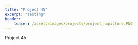 ```yaml
---
title: "Project 45"
excerpt: "Testing"
header:
    teaser: /assets/images/projects/project_nopicture.PNG
---
```


Project 45